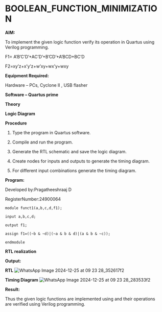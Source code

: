 # BOOLEAN_FUNCTION_MINIMIZATION

**AIM:**

To implement the given logic function verify its operation in Quartus using Verilog programming.

F1= A’B’C’D’+AC’D’+B’CD’+A’BCD+BC’D 

F2=xy’z+x’y’z+w’xy+wx’y+wxy

**Equipment Required:**

Hardware – PCs, Cyclone II , USB flasher

**Software – Quartus prime**

**Theory**

**Logic Diagram**

**Procedure**

1.	Type the program in Quartus software.

2.	Compile and run the program.

3.	Generate the RTL schematic and save the logic diagram.

4.	Create nodes for inputs and outputs to generate the timing diagram.

5.	For different input combinations generate the timing diagram.


**Program:**

Developed by:Pragatheeshraaj D

RegisterNumber:24900064
~~~
module funct1(a,b,c,d,f1);

input a,b,c,d;

output f1;

assign f1=((~b & ~d)|(~a & b & d)|(a & b & ~c));

endmodule

~~~


**RTL realization**

**Output:**

**RTL**
![WhatsApp Image 2024-12-25 at 09 23 28_352617f2](https://github.com/user-attachments/assets/f95a02f6-bcd6-4637-be84-5c461fbab91b)

**Timing Diagram**
![WhatsApp Image 2024-12-25 at 09 23 28_283533f2](https://github.com/user-attachments/assets/5badc2ea-3840-4095-b3e7-05a74b34c95a)

**Result:**

Thus the given logic functions are implemented using and their operations are verified using Verilog programming.

